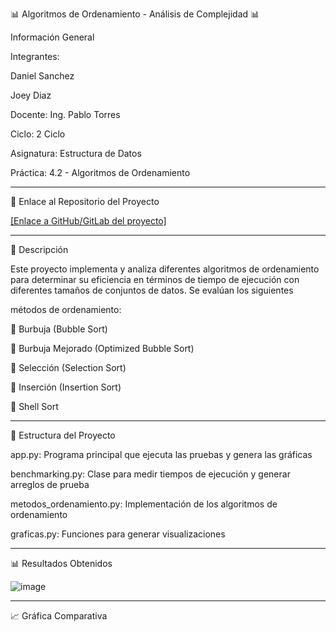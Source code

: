 📊 Algoritmos de Ordenamiento - Análisis de Complejidad 📊

Información General

Integrantes:

Daniel Sanchez

Joey Diaz


Docente: Ing. Pablo Torres

Ciclo: 2 Ciclo


Asignatura: Estructura de Datos

Práctica: 4.2 - Algoritmos de Ordenamiento

----------------------------------------------------------------------------------------------
🔗 Enlace al Repositorio del Proyecto

[[Enlace a GitHub/GitLab del proyecto]
](https://github.com/DannielS110/Algoritmos_de_Ordenamiento-)

----------------------------------------------------------------------------------------------

📝 Descripción

Este proyecto implementa y analiza diferentes algoritmos de ordenamiento para determinar su eficiencia en términos de tiempo de ejecución con diferentes tamaños de conjuntos de datos. Se evalúan los siguientes 

métodos de ordenamiento:

🔄 Burbuja (Bubble Sort)

🔄 Burbuja Mejorado (Optimized Bubble Sort)

🔄 Selección (Selection Sort)

🔄 Inserción (Insertion Sort)

🔄 Shell Sort

----------------------------------------------------------------------------------------------

📂 Estructura del Proyecto

app.py: Programa principal que ejecuta las pruebas y genera las gráficas

benchmarking.py: Clase para medir tiempos de ejecución y generar arreglos de prueba

metodos_ordenamiento.py: Implementación de los algoritmos de ordenamiento

graficas.py: Funciones para generar visualizaciones

----------------------------------------------------------------------------------------------

📊 Resultados Obtenidos

![image](https://github.com/user-attachments/assets/0f300290-95ee-4256-86fd-3092f0c871bf)

----------------------------------------------------------------------------------------------


📈 Gráfica Comparativa






